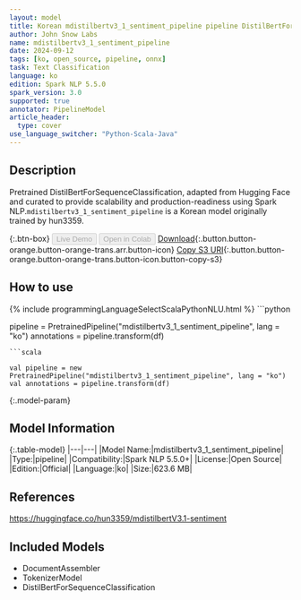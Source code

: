 ```yaml
---
layout: model
title: Korean mdistilbertv3_1_sentiment_pipeline pipeline DistilBertForSequenceClassification from hun3359
author: John Snow Labs
name: mdistilbertv3_1_sentiment_pipeline
date: 2024-09-12
tags: [ko, open_source, pipeline, onnx]
task: Text Classification
language: ko
edition: Spark NLP 5.5.0
spark_version: 3.0
supported: true
annotator: PipelineModel
article_header:
  type: cover
use_language_switcher: "Python-Scala-Java"
---
```


## Description

Pretrained DistilBertForSequenceClassification, adapted from Hugging Face and curated to provide scalability and production-readiness using Spark NLP.`mdistilbertv3_1_sentiment_pipeline` is a Korean model originally trained by hun3359.

{:.btn-box}
<button class="button button-orange" disabled>Live Demo</button>
<button class="button button-orange" disabled>Open in Colab</button>
[Download](https://s3.amazonaws.com/auxdata.johnsnowlabs.com/public/models/mdistilbertv3_1_sentiment_pipeline_ko_5.5.0_3.0_1726124787210.zip){:.button.button-orange.button-orange-trans.arr.button-icon}
[Copy S3 URI](s3://auxdata.johnsnowlabs.com/public/models/mdistilbertv3_1_sentiment_pipeline_ko_5.5.0_3.0_1726124787210.zip){:.button.button-orange.button-orange-trans.button-icon.button-copy-s3}

## How to use



<div class="tabs-box" markdown="1">
{% include programmingLanguageSelectScalaPythonNLU.html %}
```python

pipeline = PretrainedPipeline("mdistilbertv3_1_sentiment_pipeline", lang = "ko")
annotations =  pipeline.transform(df)   

```
```scala

val pipeline = new PretrainedPipeline("mdistilbertv3_1_sentiment_pipeline", lang = "ko")
val annotations = pipeline.transform(df)

```
</div>

{:.model-param}
## Model Information

{:.table-model}
|---|---|
|Model Name:|mdistilbertv3_1_sentiment_pipeline|
|Type:|pipeline|
|Compatibility:|Spark NLP 5.5.0+|
|License:|Open Source|
|Edition:|Official|
|Language:|ko|
|Size:|623.6 MB|

## References

https://huggingface.co/hun3359/mdistilbertV3.1-sentiment

## Included Models

- DocumentAssembler
- TokenizerModel
- DistilBertForSequenceClassification